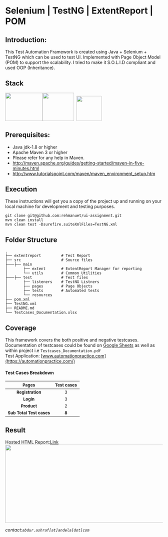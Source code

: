 # Selenium | TestNG | ExtentReport | POM
Introduction:
---------------
This Test Automation Framework is created using Java + Selenium + TestNG which can be used to test UI. Implemented with Page Object Model (POM) to support the scalability. I tried to make it S.O.L.I.D compliant and used OOP (Inheritance).

Stack
---------------
<img src="https://brandslogos.com/wp-content/uploads/images/large/java-logo-1.png?raw=true?raw=true" width="120" height="90" /><img src="https://upload.wikimedia.org/wikipedia/commons/d/d5/Selenium_Logo.png?raw=true" width="100" height="90"/>&nbsp;&nbsp;<img src="https://www.extentreports.com/wp-content/uploads/2018/09/Extent_logomark_transparentbg.png?raw=true" width="80" height="80" />


Prerequisites:
---------------
*	Java jdk-1.8 or higher
*	Apache Maven 3 or higher
*	Please refer for any help in Maven.
* 	http://maven.apache.org/guides/getting-started/maven-in-five-minutes.html
* 	http://www.tutorialspoint.com/maven/maven_environment_setup.htm

Execution
---------------
These instructions will get you a copy of the project up and running on your local machine for development and testing purposes.

```
git clone git@github.com:rehmanuet/ui-assignment.git
mvn clean install
mvn clean test -Dsurefire.suiteXmlFiles=TestNG.xml
```

Folder Structure
---------------
```
.
├── extentreport         # Test Report
├── src                  # Source files
├───├── main             
│   	├── extent       # ExtentReport Manager for reporting
│   	└── utils        # Common Utilities
├───├── test             # Test files
│   	├── listeners    # TestNG Listners
│   	├── pages        # Page Objects
│       ├── tests        # Automated tests
│   	└── resources     
├── pom.xml              
├── TestNG.xml
├── README.md
└── Testcases_Documentation.xlsx
```

Coverage
---------------
This framework covers the both positive and negative testcases.
Documentation of testcases could be found on [Google Sheets](https://docs.google.com/spreadsheets/d/1wOXMjlHbKgl4n7AcCAfOLqjzCm-CqXIt0TRLI-O1mXg/edit?usp=sharing) as well as within project i.e `Testcases_Documentation.pdf` </br>
Test Application: [www.automationpractice.com](https://automationpractice.com/)

#### Test Cases Breakdown
|    <sub>Pages</sub>  |    <sub>Test cases</sub> |
| :-:  | :-: |
|    <b> <sub>Registration</sub> </b>   | <sub>3</sub>  |
|    <b> <sub>Login</sub> </b>   | <sub>3</sub>  |
|    <b> <sub>Product</sub> </b>   | <sub>2</sub>  |
<b><sub>Sub Total Test cases</sub></b>|    <b><sub>8</b></sub> |


Result
---------------
Hosted HTML Report:[Link](https://scarlet-ivory-36.tiiny.site/)<br />
<img src="https://github.com/rehmanuet/DataEssential/blob/master/junk/ui-result.png?raw=true?raw=true" width="800" height="250" />

_contact:`abdur.ashraf[at]andela[dot]com`_ 
